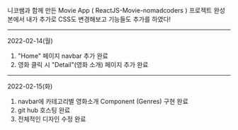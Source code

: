 니코쌤과 함께 만든 Movie App ( ReactJS-Movie-nomadcoders ) 프로젝트 완성본에서 내가 추가로 CSS도 변경해보고 기능들도 추가를 하였다!

* * *
2022-02-14(월)

1. "Home" 페이지 navbar 추가 완료
2. 영화 클릭 시 "Detail"(영화 소개) 페이지 추가 완료

* * *
2022-02-15(화)

1. navbar에 카테고리별 영화소개 Component (Genres) 구현 완료
2. git hub 호스팅 완료
3. 전체적인 디자인 수정 완료
